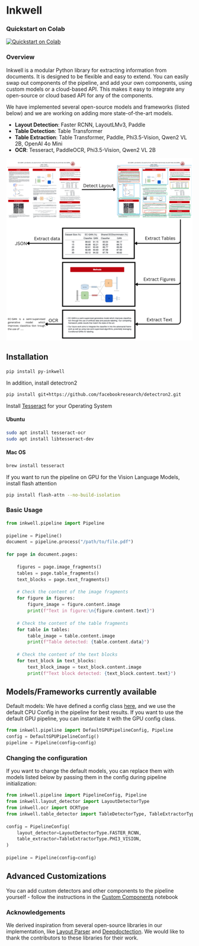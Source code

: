 # Inkwell

### Quickstart on Colab
<a target="_blank" href="https://colab.research.google.com/drive/1AVeHmYk3nleXEZYys814pomo7cGbtAD-?usp=sharing">
  <img src="https://colab.research.google.com/assets/colab-badge.svg" alt="Quickstart on Colab"/>
</a>

### Overview

Inkwell is a modular Python library for extracting information from documents. It is designed to be flexible and easy to extend. You can easily swap out components of the pipeline, and add your own components, using custom models or a cloud-based API. This makes it easy to integrate any open-source or cloud based API for any of the components. 

We have implemented several open-source models and frameworks (listed below) and we are working on adding more state-of-the-art models. 

* **Layout Detection**: Faster RCNN, LayoutLMv3, Paddle
* **Table Detection**: Table Transformer
* **Table Extraction**: Table Transformer, Paddle, Phi3.5-Vision, Qwen2 VL 2B, OpenAI 4o Mini
* **OCR**: Tesseract, PaddleOCR, Phi3.5-Vision, Qwen2 VL 2B

![](assets/images/poster_example.png)

## Installation

```bash
pip install py-inkwell
```

In addition, install detectron2

```bash
pip install git+https://github.com/facebookresearch/detectron2.git
```


Install [Tesseract](https://tesseract-ocr.github.io/tessdoc/Installation.html) for your Operating System 

#### Ubuntu

```bash
sudo apt install tesseract-ocr
sudo apt install libtesseract-dev
```

#### Mac OS

```bash
brew install tesseract
```

If you want to run the pipeline on GPU for the Vision Language Models, install flash attention

```bash
pip install flash-attn --no-build-isolation
```

### Basic Usage

```python
from inkwell.pipeline import Pipeline

pipeline = Pipeline()
document = pipeline.process("/path/to/file.pdf")

for page in document.pages:

    figures = page.image_fragments()
    tables = page.table_fragments()
    text_blocks = page.text_fragments()

    # Check the content of the image fragments
    for figure in figures:
        figure_image = figure.content.image
        print(f"Text in figure:\n{figure.content.text}")
    
    # Check the content of the table fragments
    for table in tables:
        table_image = table.content.image
        print(f"Table detected: {table.content.data}")

    # Check the content of the text blocks
    for text_block in text_blocks:
        text_block_image = text_block.content.image
        print(f"Text block detected: {text_block.content.text}")
```

## Models/Frameworks currently available



Default models: We have defined a config class [here](inkwell/pipeline/pipeline_config.py), and we use the default CPU Config in the pipeline for best results. If you want to use the default GPU pipeline, you can instantiate it with the GPU config class. 

```python
from inkwell.pipeline import DefaultGPUPipelineConfig, Pipeline
config = DefaultGPUPipelineConfig()
pipeline = Pipeline(config=config)
```

### Changing the configuration

If you want to change the default models, you can replace them with models listed below by passing them in the config during pipeline initialization:

```python
from inkwell.pipeline import PipelineConfig, Pipeline
from inkwell.layout_detector import LayoutDetectorType
from inkwell.ocr import OCRType
from inkwell.table_detector import TableDetectorType, TableExtractorType

config = PipelineConfig(
    layout_detector=LayoutDetectorType.FASTER_RCNN,
    table_extractor=TableExtractorType.PHI3_VISION,
)

pipeline = Pipeline(config=config)
```


## Advanced Customizations

You can add custom detectors and other components to the pipeline yourself - follow the instructions in the [Custom Components](notebooks/demo_pipeline_custom.ipynb) notebook

### Acknowledgements

We derived inspiration from several open-source libraries in our implementation, like [Layout Parser](https://github.com/Layout-Parser/layout-parser) and [Deepdoctection](https://github.com/deepdoctection/deepdoctection). We would like to thank the contributors to these libraries for their work.
